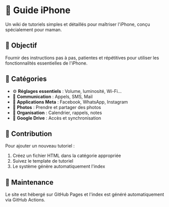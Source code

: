 # 📱 Guide iPhone 

Un wiki de tutoriels simples et détaillés pour maîtriser l'iPhone, conçu spécialement pour maman.

## 🎯 Objectif
Fournir des instructions pas à pas, patientes et répétitives pour utiliser les fonctionnalités essentielles de l'iPhone.

## 📁 Catégories
- ⚙️ **Réglages essentiels** : Volume, luminosité, Wi-Fi...
- 📱 **Communication** : Appels, SMS, Mail
- 👥 **Applications Meta** : Facebook, WhatsApp, Instagram
- 📸 **Photos** : Prendre et partager des photos
- 📅 **Organisation** : Calendrier, rappels, notes
- 📁 **Google Drive** : Accès et synchronisation

## 🚀 Contribution
Pour ajouter un nouveau tutoriel :
1. Créez un fichier HTML dans la catégorie appropriée
2. Suivez le template de tutoriel
3. Le système génère automatiquement l'index

## 🔧 Maintenance
Le site est hébergé sur GitHub Pages et l'index est généré automatiquement via GitHub Actions.
